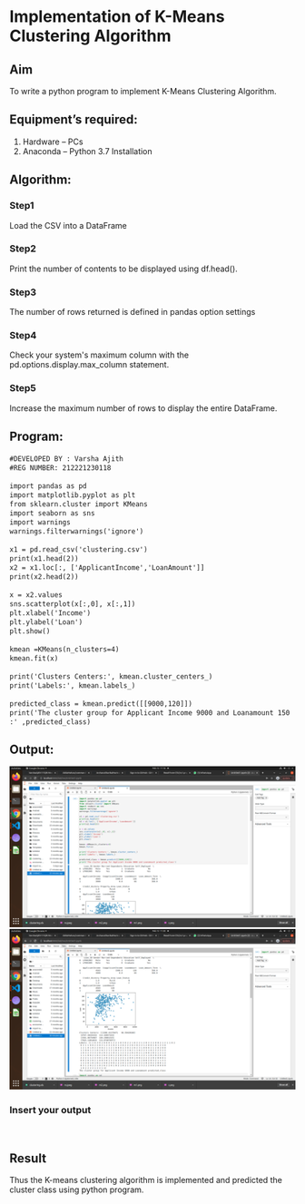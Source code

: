 # Implementation of K-Means Clustering Algorithm
## Aim
To write a python program to implement K-Means Clustering Algorithm.
## Equipment’s required:
1.	Hardware – PCs
2.	Anaconda – Python 3.7 Installation

## Algorithm:

### Step1
Load the CSV into a DataFrame

### Step2
Print the number of contents to be displayed using df.head().

### Step3
The number of rows returned is defined in pandas option settings

### Step4
Check your system's maximum column with the pd.options.display.max_column statement.

### Step5
Increase the maximum number of rows to display the entire DataFrame.



## Program:
```
#DEVELOPED BY : Varsha Ajith 
#REG NUMBER: 212221230118

import pandas as pd
import matplotlib.pyplot as plt
from sklearn.cluster import KMeans
import seaborn as sns
import warnings
warnings.filterwarnings('ignore')

x1 = pd.read_csv('clustering.csv')
print(x1.head(2))
x2 = x1.loc[:, ['ApplicantIncome','LoanAmount']]
print(x2.head(2))

x = x2.values
sns.scatterplot(x[:,0], x[:,1])
plt.xlabel('Income')
plt.ylabel('Loan')
plt.show()

kmean =KMeans(n_clusters=4)
kmean.fit(x)

print('Clusters Centers:', kmean.cluster_centers_)
print('Labels:', kmean.labels_)

predicted_class = kmean.predict([[9000,120]])
print('The cluster group for Applicant Income 9000 and Loanamount 150 :' ,predicted_class)
```

## Output:
![output](.//t.png)
![output](.//p.png)

### Insert your output

<br>

## Result
Thus the K-means clustering algorithm is implemented and predicted the cluster class using python program.